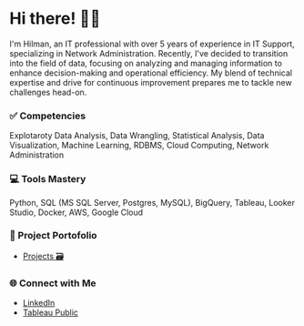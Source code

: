 # Hi there! 👋🏼

I'm Hilman, an IT professional with over 5 years of experience in IT Support, specializing in Network Administration. Recently, I've decided to transition into the field of data, focusing on analyzing and managing information to enhance decision-making and operational efficiency. My blend of technical expertise and drive for continuous improvement prepares me to tackle new challenges head-on.

### ✅ Competencies

Explotaroty Data Analysis, Data Wrangling, Statistical Analysis, Data Visualization, Machine Learning, RDBMS, Cloud Computing, Network Administration

### 💻 Tools Mastery

Python, SQL (MS SQL Server, Postgres, MySQL), BigQuery, Tableau, Looker Studio, Docker, AWS, Google Cloud

### 📂 Project Portofolio

- [Projects 🗃️](https://github.com/hilmanman92/Data-Science-Project)

### 🌐 Connect with Me

- [LinkedIn](https://www.linkedin.com/in/ahilmans92/)
- [Tableau Public](https://public.tableau.com/app/profile/hilman2959/vizzes)